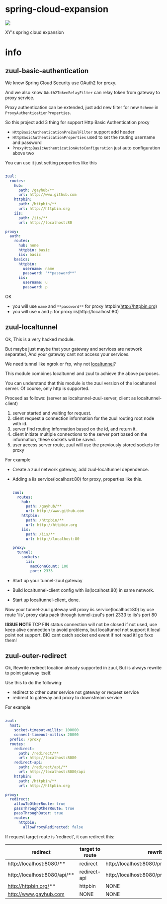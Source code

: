 # spring-cloud-expansion

[![](https://jitpack.io/v/xiaoyao9184/spring-cloud-expansion.svg)](https://jitpack.io/#xiaoyao9184/spring-cloud-expansion)

XY's spring cloud expansion


# info


## zuul-basic-authentication

We know Spring Cloud Security use OAuth2 for proxy.

And we also know ```OAuth2TokenRelayFilter``` can relay token from gateway to proxy service.

Proxy authentication can be extended, 
just add new filter for new `Scheme` in ```ProxyAuthenticationProperties```.

So this project add 3 thing for support Http Basic Authentication proxy

- ```HttpBasicAuthenticationPreZuulFilter``` support add header
- ```HttpBasicAuthenticationProperties``` used to set the routing username and password
- ```ProxyHttpBasicAuthenticationAutoConfiguration``` just auto configuration above two

You can use it just setting properties like this

```yaml

zuul:
  routes:
    hub:
      path: /gayhub/**
      url: http://www.github.com
    httpbin:
      path: /httpbin/**
      url: http://httpbin.org
    iis:
      path: /iis/**
      url: http://localhost:80

proxy:
  auth:
    routes:
      hub: none
      httpbin: basic
      iis: basic
    basics:
      httpbin:
        username: name
        password: "**password**"
      iis:
        username: u
        password: p

```

OK
- you will use `name` and `**password**` for proxy httpbin(http://httpbin.org)
- you will use `u` and `p` for proxy iis(http://localhost:80)



## zuul-localtunnel

Ok, This is a very hacked module.

But maybe just maybe that your gateway and services are network separated,
And your gateway cant not access your services.

We need tunnel like ngrok or frp, why not [localtunnel](https://github.com/localtunnel/localtunnel)?

This module combines localtunnel and zuul to achieve the above purposes.

You can understand that this module is the zuul version of the localtunnel server. 
Of course, only http is supported. 


Proceed as follows: 
(server as localtunnel-zuul-server, client as localtunnel-client)

1. server started and waiting for request.
2. client request a connection information for the zuul routing root node with id.
3. server find routing information based on the id, and return it.
4. client initiate multiple connections to the server port based on the information, these sockets will be saved.
5. user access server route, zuul will use the previously stored sockets for proxy



For example

- Create a zuul network gateway, add zuul-localtunnel dependence.
- Adding a iis service(localhost:80) for proxy, properties like this.
    
    ```yaml
    
    zuul:
      routes:
        hub:
          path: /gayhub/**
          url: http://www.github.com
        httpbin:
          path: /httpbin/**
          url: http://httpbin.org
        iis:
          path: /iis/**
          url: http://localhost:80
    
    proxy:
      tunnel:
        sockets:
          iis:
            maxConnCount: 100
            port: 2333
    
    ```

- Start up your tunnel-zuul gateway
- Build localtunnel-client config with iis(localhost:80) in same network.
- Start up localtunnel-client, done.

Now your tunnel-zuul gateway will proxy iis service(localhost:80) by use route 'iis', 
proxy data pack through tunnel-zuul's port 2333 to iis's port 80


**ISSUE NOTE** TCP FIN status connection will not be closed if not used, 
use keep alive connection to avoid problems, but localtunnel not support it local point not support.
BIO cant catch socket end event if not read it! go fxxx them!



## zuul-outer-redirect

Ok, Rewrite redirect location already supported in zuul,
But is always rewrite to point gateway itself.

Use this to do the following:

- redirect to other outer service not gateway or request service
- redirect to gateway and proxy to downstream service


For example
```yaml

zuul:
  host:
    socket-timeout-millis: 100000
    connect-timeout-millis: 20000
  prefix: /proxy
  routes:
    redirect:
      path: /redirect/**
      url: http://localhost:8080
    redirect-api:
      path: /redirect/api/**
      url: http://localhost:8080/api
    httpbin:
      path: /httpbin/**
      url: http://httpbin.org

proxy:
  redirect:
    allowToOtherRoute: true
    passThroughOtherRoute: true
    passThroughOuter: true
    routes:
      httpbin:
        allowProxyRedirected: false
```

If request target route is 'redirect', it can redirect this:


| redirect | target to route | rewrite |
|-----|-----|-----|
| http://localhost:8080/** | redirect | http://localhost:8080/proxy/redirect/** |
| http://localhost:8080/api/** | redirect-api | http://localhost:8080/proxy/redirect/api/** |
| http://httpbin.org/** | httpbin | NONE |
| http://www.gayhub.com | NONE | NONE |
